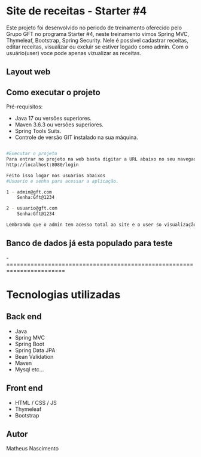 # Site de receitas - Starter #4

Este projeto foi desenvolvido no periodo de treinamento oferecido pelo Grupo GFT no programa
Starter #4, neste treinamento vimos Spring MVC, Thymeleaf, Bootstrap, Spring Security.
Nele é possivel cadastrar receitas, editar receitas, visualizar ou excluir se estiver logado como admin.
Com o usuário(user) voce pode apenas vizualizar as receitas.



## Layout web


## Como executar o projeto

Pré-requisitos: 

* Java 17 ou versões superiores.
* Maven 3.6.3 ou versões superiores.
* Spring Tools Suits.
* Controle de versão GIT instalado na sua máquina.

```bash

#Executar o projeto
Para entrar no projeto na web basta digitar a URL abaixo no seu navegador
http://localhost:8080/login

Feito isso logar nos usuarios abaixos 
#Usuario e senha para acessar a aplicação.

1 - admin@gft.com 
    Senha:Gft@1234

2 - usuario@gft.com
    Senha:Gft@1234

Lembrando que o admin tem acesso total ao site e o user so visualização.

```

## Banco de dados já esta populado para teste
-=======================================================================

# Tecnologias utilizadas

## Back end
- Java
- Spring MVC
- Spring Boot
- Spring Data JPA
- Bean Validation
- Maven
- Mysql
etc...

## Front end
- HTML / CSS / JS
- Thymeleaf
- Bootstrap


## Autor
Matheus Nascimento